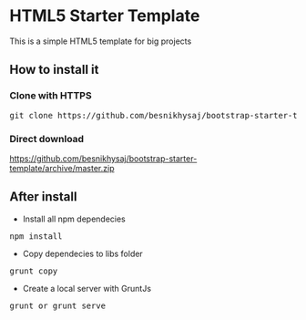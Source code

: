 # HTML5 Starter Template
This is a simple HTML5 template for big projects

## How to install it

### Clone with HTTPS 
<pre>git clone https://github.com/besnikhysaj/bootstrap-starter-template.git</pre>

### Direct download
https://github.com/besnikhysaj/bootstrap-starter-template/archive/master.zip

## After install

- Install all npm dependecies
<pre>npm install</pre> 

- Copy dependecies to libs folder
<pre>grunt copy</pre> 

- Create a local server with GruntJs
<pre>grunt or grunt serve</pre>
